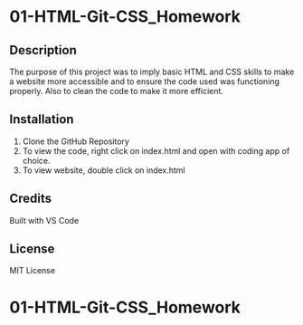# 01-HTML-Git-CSS_Homework

## Description

The purpose of this project was to imply basic HTML and CSS skills to make a website more accessible and to ensure the code used was functioning properly. Also to clean the code to make it more efficient. 

## Installation

1. Clone the GitHub Repository
2. To view the code, right click on index.html and open with coding app of choice.
3. To view website, double click on index.html

## Credits

Built with VS Code

## License

MIT License
# 01-HTML-Git-CSS_Homework
